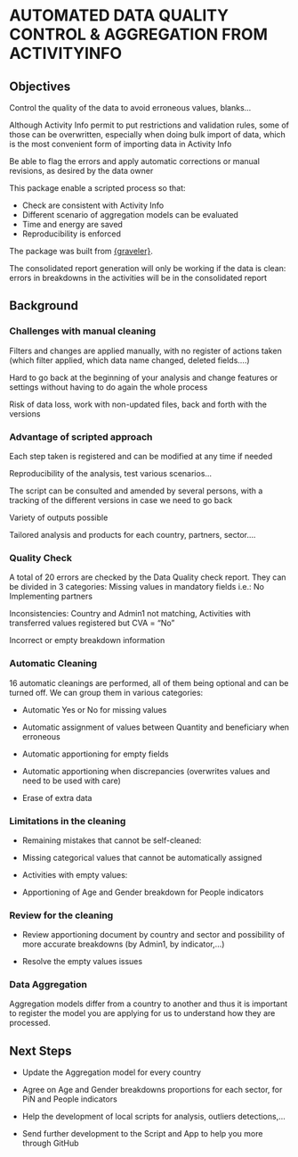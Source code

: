 #  AUTOMATED DATA QUALITY CONTROL & AGGREGATION FROM ACTIVITYINFO

## Objectives

Control the quality of the data to avoid erroneous values, blanks…

Although Activity Info permit to put restrictions and validation rules, some of those can be overwritten, especially when doing bulk import of data, which is the most convenient form of importing data in Activity Info

Be able to flag the errors and apply automatic corrections or manual revisions, as desired by the data owner

This package enable a scripted process so that:

 * Check are consistent with Activity Info
 * Different scenario of aggregation models can be evaluated
 * Time and energy are saved
 * Reproducibility is enforced
 
 The package was built from [{graveler}](https://edouard-legoupil.github.io/graveler/).

The consolidated report generation will only be working if the data is clean: errors in breakdowns in the activities will be in the consolidated report

## Background 

### Challenges with manual cleaning 

Filters and changes are applied manually, with no register of actions taken (which filter applied, which data name changed, deleted fields….) 

Hard to go back at the beginning of your analysis and change features or settings without having to do again the whole process

Risk of data loss, work with non-updated files,  back and forth with the versions


### Advantage of scripted approach 

Each step taken is registered and can be modified at any time if needed

Reproducibility of the analysis, test various scenarios…

The script can be consulted and amended by several persons, with a tracking of the different versions in case we need to go back

Variety of outputs possible

Tailored analysis and products for each country, partners, sector….


### Quality Check 

A total of 20 errors are checked by the Data Quality check report. They can be divided in 3 categories:
Missing values in mandatory fields i.e.: No Implementing partners

Inconsistencies: Country and Admin1 not matching, Activities with transferred values registered but CVA = “No”

Incorrect or empty breakdown information


### Automatic Cleaning

16 automatic cleanings are performed, all of them being optional and can be turned off. We can group them in various categories:

 * Automatic Yes or No for missing values  
 
 * Automatic assignment of values between Quantity and beneficiary when erroneous  
 
 * Automatic apportioning for empty fields  
 
 * Automatic apportioning when discrepancies (overwrites values and need to be used with care)  
 
 * Erase of extra data 

### Limitations in the cleaning 

 * Remaining mistakes that cannot be self-cleaned: 
 
 * Missing categorical values that cannot be automatically assigned
 
 * Activities with empty values:    
 
 * Apportioning of Age and Gender breakdown for People indicators
 
 
### Review for the cleaning 

 * Review apportioning document by country and sector and possibility of more accurate breakdowns (by Admin1, by indicator,…)
 
 * Resolve the empty values issues  

### Data Aggregation 

Aggregation models differ from a country to another and thus it is important to register the model you are applying for us to understand how they are processed. 

## Next Steps

 * Update the Aggregation model for every country

 * Agree on Age and Gender breakdowns proportions for each sector, for PiN and People indicators

 * Help the development of local scripts for analysis, outliers detections,…

 * Send further development to the Script and App to help you more through GitHub

 




